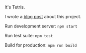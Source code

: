 It's Tetris.

I wrote a [blog post](https://blog.alexbostock.co.uk/tetris) about this project.

Run development server: `npm start`

Run test suite: `npm test`

Build for production: `npm run build`
